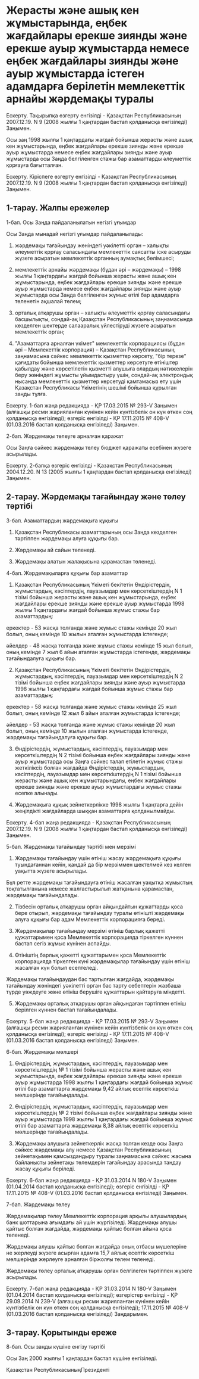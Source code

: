 # Жерасты және ашық кен жұмыстарында, еңбек жағдайлары ерекше зиянды және ерекше ауыр жұмыстарда немесе еңбек жағдайлары зиянды және ауыр жұмыстарда істеген адамдарға берілетін мемлекеттік арнайы жәрдемақы туралы

Ескерту. Тақырыпқа өзгерту енгізілді - Қазақстан Республикасының 2007.12.19. N 9 (2008 жылғы 1 қаңтардан бастап қолданысқа енгізіледі) Заңымен.

Осы заң 1998 жылғы 1 қаңтардағы жағдай бойынша жерасты және ашық кен жұмыстарында, еңбек жағдайлары ерекше зиянды және ерекше ауыр жұмыстарда немесе еңбек жағдайлары зиянды және ауыр жұмыстарда осы Заңда белгіленген стажы бар азаматтарды әлеуметтік қорғауға бағытталған.

Ескерту. Кіріспеге өзгерту енгізілді - Қазақстан Республикасының 2007.12.19. N 9 (2008 жылғы 1 қаңтардан бастап қолданысқа енгізіледі) Заңымен.

## 1-тарау. Жалпы ережелер

1-бап. Осы Заңда пайдаланылатын негізгі ұғымдар

Осы Заңда мынадай негізгі ұғымдар пайдаланылады:

1) жәрдемақы тағайындау жөнiндегi уәкiлеттi орган – халықты әлеуметтік қорғау саласындағы мемлекеттік саясатты іске асыруды жүзеге асыратын мемлекеттік органның аумақтық бөлiмшесi;

2) мемлекеттік арнайы жәрдемақы (бұдан әрі – жәрдемақы) – 1998 жылғы 1 қаңтардағы жағдай бойынша жерасты және ашық кен жұмыстарында, еңбек жағдайлары ерекше зиянды және ерекше ауыр жұмыстарда немесе еңбек жағдайлары зиянды және ауыр жұмыстарда осы Заңда белгіленген жұмыс өтілі бар адамдарға төленетін ақшалай төлем;

3) орталық атқарушы орган – халықты әлеуметтік қорғау саласындағы басшылықты, сондай-ақ Қазақстан Республикасының заңнамасында көзделген шектерде салааралық үйлестіруді жүзеге асыратын мемлекеттік орган;

4) "Азаматтарға арналған үкімет" мемлекеттік корпорациясы (бұдан әрі – Мемлекеттік корпорация) – Қазақстан Республикасының заңнамасына сәйкес мемлекеттік қызметтер көрсету, "бір терезе" қағидаты бойынша мемлекеттік қызметтер көрсетуге өтініштер қабылдау және көрсетілетін қызметті алушыға олардың нәтижелерін беру жөніндегі жұмысты ұйымдастыру үшін, сондай-ақ электрондық нысанда мемлекеттік қызметтер көрсетуді қамтамасыз ету үшін Қазақстан Республикасы Үкіметінің шешімі бойынша құрылған заңды тұлға.

Ескерту. 1-бап жаңа редакцияда - ҚР 17.03.2015 № 293-V Заңымен (алғашқы ресми жарияланған күнінен кейiн күнтiзбелiк он күн өткен соң қолданысқа енгiзiледi); өзгеріс енгізілді - ҚР 17.11.2015 № 408-V (01.03.2016 бастап қолданысқа енгізіледі) Заңымен.

2-бап. Жәрдемақы төлеуге арналған қаражат

Осы Заңға сәйкес жәрдемақы төлеу бюджет қаражаты есебінен жүзеге асырылады.

Ескерту. 2-бапқа өзгеріс енгізілді - Қазақстан Республикасының 2004.12.20. N 13 (2005 жылғы 1 қаңтардан бастап қолданысқа енгiзiледi) Заңымен.

## 2-тарау. Жәрдемақы тағайындау және төлеу тәртібі

3-бап. Азаматтардың жәрдемақыға құқығы

1. Қазақстан Республикасы азаматтарының осы Заңда көзделген тәртіппен жәрдемақы алуға құқығы бар.

2. Жәрдемақы ай сайын төленеді.

3. Жәрдемақы алатын жалақысына қарамастан төленеді.

4-бап. Жәрдемақыларға құқығы бар азаматтар

1. Қазақстан Республикасының Үкіметі бекітетін Өндірістердің, жұмыстардың, кәсіптердің, лауазымдар мен көрсеткіштердің N 1 тізімі бойынша жерасты және ашық кен жұмыстарында, еңбек жағдайлары ерекше зиянды және ерекше ауыр жұмыстарда 1998 жылғы 1 қаңтардағы жағдай бойынша жұмыс стажы бар азаматтардың:

еркектер - 53 жасқа толғанда және жұмыс стажы кемінде 20 жыл болып, оның кемінде 10 жылын аталған жұмыстарда істегенде;

әйелдер - 48 жасқа толғанда және жұмыс стажы кемінде 15 жыл болып, оның кемінде 7 жыл 6 айын аталған жұмыстарда істегенде, жәрдемақы тағайындалуға құқығы бар.

2. Қазақстан Республикасының Үкіметі бекітетін Өндірістердің, жұмыстардың, кәсіптердің, лауазымдар мен көрсеткіштердің N 2 тізімі бойынша еңбек жағдайлары зиянды және ауыр жұмыстарда 1998 жылғы 1 қаңтардағы жағдай бойынша жұмыс стажы бар азаматтардың:

еркектер - 58 жасқа толғанда және жұмыс стажы кемінде 25 жыл болып, оның кемінде 12 жыл 6 айын аталған жұмыстарда істегенде;

әйелдер - 53 жасқа толғанда және жұмыс стажы кемінде 20 жыл болып, оның кемінде 10 жылын аталған жұмыстарда істегенде, жәрдемақы тағайындалуға құқығы бар.

3. Өндірістердің, жұмыстардың, кәсіптердің, лауазымдар мен көрсеткіштердің N 2 тізімі бойынша еңбек жағдайлары зиянды және ауыр жұмыстарда осы Заңға сәйкес талап етілетін жұмыс стажы жеткіліксіз болған жағдайда Өндірістердің, жұмыстардың, кәсіптердің, лауазымдар мен көрсеткіштердің N 1 тізімі бойынша жерасты және ашық кен жұмыстарындағы, еңбек жағдайлары ерекше зиянды және ерекше ауыр жұмыстардағы жұмыс стажы есепке алынады.

4. Жәрдемақыға құқық зейнеткерлікке 1998 жылғы 1 қаңтарға дейін жеңілдікті жағдайларда шыққан азаматтарға қолданылмайды.

Ескерту. 4-бап жаңа редакцияда - Қазақстан Республикасының 2007.12.19. N 9 (2008 жылғы 1 қаңтардан бастап қолданысқа енгізіледі) Заңымен.

5-бап. Жәрдемақы тағайындау тәртібі мен мерзімі

1. Жәрдемақы тағайындау үшін өтініш жасау жәрдемақыға құқығы туындағаннан кейін, қандай да бір мерзіммен шектелмей кез келген уақытта жүзеге асырылады.

Бұл ретте жәрдемақы тағайындауға өтініш жасалған уақытқа жұмыстың тоқтатылғанына немесе жалғастырылып жатқанына қарамастан, жәрдемақы тағайындалады.

2. Тізбесін орталық атқарушы орган айқындайтын құжаттарды қоса бере отырып, жәрдемақы тағайындау туралы өтінішті жәрдемақы алуға құқығы бар адам Мемлекеттік корпорацияға береді.

3. Жәрдемақылар тағайындау мерзімі өтініш барлық қажетті құжаттарымен қоса Мемлекеттік корпорацияда тіркелген күннен бастап сегіз жұмыс күнінен аспайды.

4. Өтініштің барлық қажетті құжаттарымен қоса Мемлекеттік корпорацияда тіркелген күні жәрдемақылар тағайындау үшін өтініш жасалған күн болып есептеледі.

Жәрдемақы тағайындаудан бас тартылған жағдайда, жәрдемақы тағайындау жөніндегі уәкілетті орган бас тарту себептерін жазбаша түрде уәждеуге және өтініш берушіге құжаттарын қайтаруға міндетті.

5. Жәрдемақы орталық атқарушы орган айқындаған тәртіппен өтініш берілген күннен бастап тағайындалады.

Ескерту. 5-бап жаңа редакцияда - ҚР 17.03.2015 № 293-V Заңымен (алғашқы ресми жарияланған күнінен кейiн күнтiзбелiк он күн өткен соң қолданысқа енгiзiледi); өзгеріс енгізілді - ҚР 17.11.2015 № 408-V (01.03.2016 бастап қолданысқа енгізіледі) Заңымен.

6-бап. Жәрдемақы мөлшері

1. Өндірістердің, жұмыстардың, кәсіптердің, лауазымдар мен көрсеткіштердің № 1 тізімі бойынша жерасты және ашық кен жұмыстарында, еңбек жағдайлары ерекше зиянды және ерекше ауыр жұмыстарда 1998 жылғы 1 қаңтардағы жағдай бойынша жұмыс өтілі бар азаматтарға жәрдемақы 9,42 айлық есептік көрсеткіш мөлшерінде тағайындалады.

2. Өндірістердің, жұмыстардың, кәсіптердің, лауазымдар мен көрсеткіштердің № 2 тізімі бойынша еңбек жағдайлары зиянды және ауыр жұмыстарда 1998 жылғы 1 қаңтардағы жағдай бойынша жұмыс өтілі бар азаматтарға жәрдемақы 8,38 айлық есептік көрсеткіш мөлшерінде тағайындалады.

3. Жәрдемақы алушыға зейнеткерлік жасқа толған кезде осы Заңға сәйкес жәрдемақы алу немесе Қазақстан Республикасының зейнетақымен қамсыздандыру туралы заңнамасына сәйкес жасына байланысты зейнетақы төлемдерін тағайындау арасында таңдау жасау құқығы беріледі.

Ескерту. 6-бап жаңа редакцияда - ҚР 31.03.2014 N 180-V Заңымен (01.04.2014 бастап қолданысқа енгізіледі); өзгеріс енгізілді - ҚР 17.11.2015 № 408-V (01.03.2016 бастап қолданысқа енгізіледі) Заңымен.

7-бап. Жәрдемақы төлеу

Жәрдемақылар төлеу Мемлекеттік корпорация арқылы алушылардың банк шоттарына ағымдағы ай үшін жүргізіледі. Жәрдемақы алушы қайтыс болған жағдайда, жәрдемақы қайтыс болған айына қоса төленеді.

Жәрдемақы алушы қайтыс болған жағдайда оның отбасы мүшелеріне не жерлеуді жүзеге асырған адамға 15,7 айлық есептік көрсеткіш мөлшерінде жерлеуге арналған біржолғы төлем төленеді.

Жәрдемақы төлеу орталық атқарушы орган белгілеген тәртіппен жүзеге асырылады.

Ескерту. 7-бап жаңа редакцияда - ҚР 31.03.2014 N 180-V Заңымен (01.04.2014 бастап қолданысқа енгізіледі); өзгерістер енгізілді - ҚР 29.09.2014 N 239-V (алғашқы ресми жарияланған күнінен кейiн күнтiзбелiк он күн өткен соң қолданысқа енгiзiледi); 17.11.2015 № 408-V (01.03.2016 бастап қолданысқа енгізіледі) Заңдарымен.

## 3-тарау. Қорытынды ереже

8-бап. Осы заңды күшіне енгізу тәртібі

Осы Заң 2000 жылғы 1 қаңтардан бастап күшіне енгізіледі.

Қа­зақ­стан Рес­пуб­ли­ка­сы­ныңПре­зи­ден­ті

